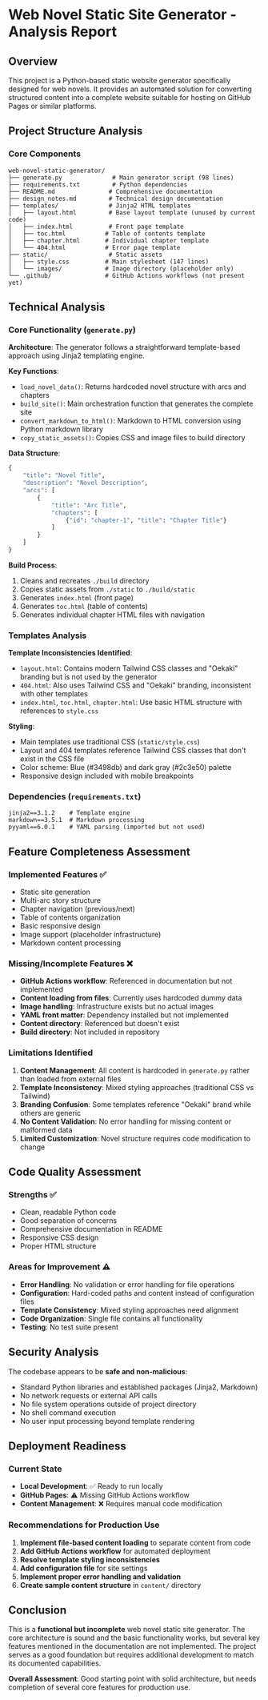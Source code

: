 # Web Novel Static Site Generator - Analysis Report

## Overview

This project is a Python-based static website generator specifically designed for web novels. It provides an automated solution for converting structured content into a complete website suitable for hosting on GitHub Pages or similar platforms.

## Project Structure Analysis

### Core Components

```
web-novel-static-generator/
├── generate.py              # Main generator script (98 lines)
├── requirements.txt         # Python dependencies
├── README.md               # Comprehensive documentation
├── design_notes.md         # Technical design documentation
├── templates/              # Jinja2 HTML templates
│   ├── layout.html         # Base layout template (unused by current code)
│   ├── index.html          # Front page template
│   ├── toc.html           # Table of contents template
│   ├── chapter.html       # Individual chapter template
│   └── 404.html           # Error page template
├── static/                 # Static assets
│   ├── style.css          # Main stylesheet (147 lines)
│   └── images/            # Image directory (placeholder only)
└── .github/               # GitHub Actions workflows (not present yet)
```

## Technical Analysis

### Core Functionality (`generate.py`)

**Architecture**: The generator follows a straightforward template-based approach using Jinja2 templating engine.

**Key Functions**:
- `load_novel_data()`: Returns hardcoded novel structure with arcs and chapters
- `build_site()`: Main orchestration function that generates the complete site
- `convert_markdown_to_html()`: Markdown to HTML conversion using Python markdown library
- `copy_static_assets()`: Copies CSS and image files to build directory

**Data Structure**:
```python
{
    "title": "Novel Title",
    "description": "Novel Description", 
    "arcs": [
        {
            "title": "Arc Title",
            "chapters": [
                {"id": "chapter-1", "title": "Chapter Title"}
            ]
        }
    ]
}
```

**Build Process**:
1. Cleans and recreates `./build` directory
2. Copies static assets from `./static` to `./build/static`
3. Generates `index.html` (front page)
4. Generates `toc.html` (table of contents)
5. Generates individual chapter HTML files with navigation

### Templates Analysis

**Template Inconsistencies Identified**:
- `layout.html`: Contains modern Tailwind CSS classes and "Oekaki" branding but is not used by the generator
- `404.html`: Also uses Tailwind CSS and "Oekaki" branding, inconsistent with other templates
- `index.html`, `toc.html`, `chapter.html`: Use basic HTML structure with references to `style.css`

**Styling**:
- Main templates use traditional CSS (`static/style.css`)
- Layout and 404 templates reference Tailwind CSS classes that don't exist in the CSS file
- Color scheme: Blue (#3498db) and dark gray (#2c3e50) palette
- Responsive design included with mobile breakpoints

### Dependencies (`requirements.txt`)

```
jinja2==3.1.2    # Template engine
markdown==3.5.1  # Markdown processing
pyyaml==6.0.1    # YAML parsing (imported but not used)
```

## Feature Completeness Assessment

### Implemented Features ✅
- Static site generation
- Multi-arc story structure
- Chapter navigation (previous/next)
- Table of contents organization
- Basic responsive design
- Image support (placeholder infrastructure)
- Markdown content processing

### Missing/Incomplete Features ❌
- **GitHub Actions workflow**: Referenced in documentation but not implemented
- **Content loading from files**: Currently uses hardcoded dummy data
- **Image handling**: Infrastructure exists but no actual images
- **YAML front matter**: Dependency installed but not implemented
- **Content directory**: Referenced but doesn't exist
- **Build directory**: Not included in repository

### Limitations Identified

1. **Content Management**: All content is hardcoded in `generate.py` rather than loaded from external files
2. **Template Inconsistency**: Mixed styling approaches (traditional CSS vs Tailwind)
3. **Branding Confusion**: Some templates reference "Oekaki" brand while others are generic
4. **No Content Validation**: No error handling for missing content or malformed data
5. **Limited Customization**: Novel structure requires code modification to change

## Code Quality Assessment

### Strengths ✅
- Clean, readable Python code
- Good separation of concerns
- Comprehensive documentation in README
- Responsive CSS design
- Proper HTML structure

### Areas for Improvement ⚠️
- **Error Handling**: No validation or error handling for file operations
- **Configuration**: Hard-coded paths and content instead of configuration files
- **Template Consistency**: Mixed styling approaches need alignment
- **Code Organization**: Single file contains all functionality
- **Testing**: No test suite present

## Security Analysis

The codebase appears to be **safe and non-malicious**:
- Standard Python libraries and established packages (Jinja2, Markdown)
- No network requests or external API calls
- No file system operations outside of project directory
- No shell command execution
- No user input processing beyond template rendering

## Deployment Readiness

### Current State
- **Local Development**: ✅ Ready to run locally
- **GitHub Pages**: ⚠️ Missing GitHub Actions workflow
- **Content Management**: ❌ Requires manual code modification

### Recommendations for Production Use

1. **Implement file-based content loading** to separate content from code
2. **Add GitHub Actions workflow** for automated deployment
3. **Resolve template styling inconsistencies**
4. **Add configuration file** for site settings
5. **Implement proper error handling and validation**
6. **Create sample content structure** in `content/` directory

## Conclusion

This is a **functional but incomplete** web novel static site generator. The core architecture is sound and the basic functionality works, but several key features mentioned in the documentation are not implemented. The project serves as a good foundation but requires additional development to match its documented capabilities.

**Overall Assessment**: Good starting point with solid architecture, but needs completion of several core features for production use.